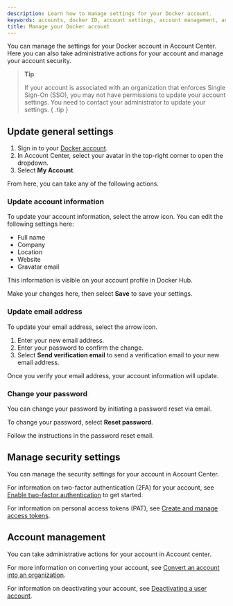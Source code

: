 ```yaml
---
description: Learn how to manage settings for your Docker account.
keywords: accounts, docker ID, account settings, account management, account center
title: Manage your Docker account
---
```


You can manage the settings for your Docker account in Account Center. Here you can also take administrative actions for your account and manage your account security.

> **Tip**
>
> If your account is associated with an organization that enforces Single Sign-On (SSO), you may not have permissions to update your account settings. You need to contact your administrator to update your settings.
{ .tip }

## Update general settings

1. Sign in to your [Docker account](https://account.docker.com/login).
2. In Account Center, select your avatar in the top-right corner to open the dropdown.
3. Select **My Account**.

From here, you can take any of the following actions.

### Update account information

To update your account information, select the arrow icon. You can edit the following settings here:

- Full name
- Company
- Location
- Website
- Gravatar email

This information is visible on your account profile in Docker Hub.

Make your changes here, then select **Save** to save your settings.

### Update email address

To update your email address, select the arrow icon.

1. Enter your new email address.
2. Enter your password to confirm the change.
3. Select **Send verification email** to send a verification email to your new email address.

Once you verify your email address, your account information will update.

### Change your password

You can change your password by initiating a password reset via email.

To change your password, select **Reset password**.

Follow the instructions in the password reset email.

## Manage security settings

You can manage the security settings for your account in Account Center.

For information on two-factor authentication (2FA) for your account, see [Enable two-factor authentication](../security/for-developers/2fa/_index.md) to get started.

For information on personal access tokens (PAT), see [Create and manage access tokens](../security/for-developers/access-tokens.md).

## Account management

You can take administrative actions for your account in Account center.

For more information on converting your account, see [Convert an account into an organization](../admin/convert-account.md).

For information on deactivating your account, see [Deactivating a user account](./deactivate-user-account.md).
